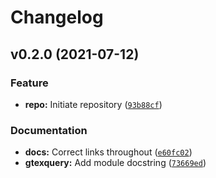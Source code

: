 # Changelog

<!--next-version-placeholder-->

## v0.2.0 (2021-07-12)
### Feature
* **repo:** Initiate repository ([`93b88cf`](https://github.com/IMS-Bio2Core-Facility/GTExQuery/commit/93b88cf2b2928f8d36718f4b9bb0e3f8ece9fd48))

### Documentation
* **docs:** Correct links throughout ([`e60fc02`](https://github.com/IMS-Bio2Core-Facility/GTExQuery/commit/e60fc02047bca90ff4b23c611c654ab2208b84a2))
* **gtexquery:** Add module docstring ([`73669ed`](https://github.com/IMS-Bio2Core-Facility/GTExQuery/commit/73669ed0f29c8c9b0da69860b31d5aa6d03a01e3))
